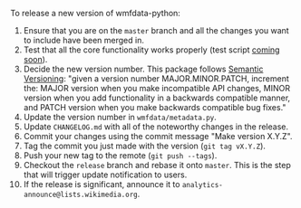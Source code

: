 To release a new version of wmfdata-python:
1. Ensure that you are on the `master` branch and all the changes you want to include have been merged in.
1. Test that all the core functionality works properly (test script [coming soon](https://github.com/wikimedia/wmfdata-python/pull/16)). 
1. Decide the new version number. This package follows [Semantic Versioning](https://semver.org/): "given a version number MAJOR.MINOR.PATCH, increment the: MAJOR version when you make incompatible API changes, MINOR version when you add functionality in a backwards compatible manner, and PATCH version when you make backwards compatible bug fixes."
1. Update the version number in `wmfdata/metadata.py`.
1. Update `CHANGELOG.md` with all of the noteworthy changes in the release.
1. Commit your changes using the commit message "Make version X.Y.Z".
1. Tag the commit you just made with the version (`git tag vX.Y.Z`).
1. Push your new tag to the remote (`git push --tags`).
1. Checkout the `release` branch and rebase it onto `master`. This is the step that will trigger update notification to users.
1. If the release is significant, announce it to `analytics-announce@lists.wikimedia.org`.
